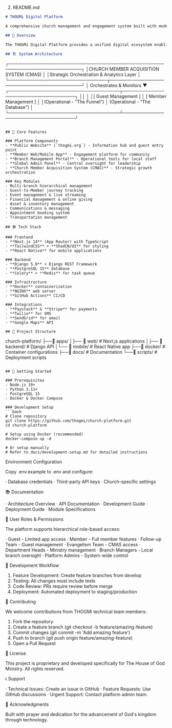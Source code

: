 2. README.md

```markdown
# THOGMi Digital Platform

A comprehensive church management and engagement system built with modern web technologies for The House of God Ministry.

## 🚀 Overview

The THOGMi Digital Platform provides a unified digital ecosystem enabling seamless management of multiple branches, member relationships, guest acquisition, and church operations across a global ministry network.

## 🏗️ System Architecture

```

┌─────────────────────────────────────────────────────────────────────────┐
│CHURCH MEMBER ACQUISITION SYSTEM (CMAS)                 │
│Strategic Orchestration & Analytics Layer                │
└───────────────────────────────┬─────────────────────────────────────────┘
│ Orchestrates & Monitors
▼
┌───────────────────────────────────┬───────────────────────────────────┐
││                                   │
│[ Guest Management ]     │       [ Member Management ]   │
│(Operational - "The Funnel")    │   (Operational - "The Database")  │
└───────────────────────────────────┴───────────────────────────────────┘

```

## 🎯 Core Features

### Platform Components
- **Public Website** (`thogmi.org`) - Information hub and guest entry point
- **Member Web/Mobile App** - Engagement platform for community
- **Branch Management Portal** - Operational tools for local staff
- **Global Admin Panel** - Central oversight for leadership
- **Church Member Acquisition System (CMAS)** - Strategic growth orchestration

### Key Modules
- Multi-branch hierarchical management
- Guest-to-Member journey tracking
- Event management & live streaming
- Financial management & online giving
- Asset & inventory management
- Communications & messaging
- Appointment booking system
- Transportation management

## 🛠️ Tech Stack

### Frontend
- **Next.js 14** (App Router) with TypeScript
- **TailwindCSS** + **ShadCN/UI** for styling
- **React Native** for mobile applications

### Backend
- **Django 5.0** + Django REST Framework
- **PostgreSQL 15** database
- **Celery** + **Redis** for task queue

### Infrastructure
- **Docker** containerization
- **NGINX** web server
- **GitHub Actions** CI/CD

### Integrations
- **Paystack** & **Stripe** for payments
- **Twilio** for SMS
- **SendGrid** for email
- **Google Maps** API

## 📁 Project Structure

```

church-platform/
├──📁 apps/
│├── 📁 web/                 # Next.js applications
│├── 📁 backend/             # Django API
│└── 📁 mobile/              # React Native app
├──📁 docker/                  # Container configurations
├──📁 docs/                    # Documentation
└──📁 scripts/                 # Deployment scripts

```

## 🚀 Getting Started

### Prerequisites
- Node.js 18+ 
- Python 3.11+
- PostgreSQL 15
- Docker & Docker Compose

### Development Setup
```bash
# Clone repository
git clone https://github.com/thogmi/church-platform.git
cd church-platform

# Setup using Docker (recommended)
docker-compose up -d

# Or setup manually
# Refer to docs/development-setup.md for detailed instructions
```

Environment Configuration

Copy .env.example to .env and configure:

· Database credentials
· Third-party API keys
· Church-specific settings

📚 Documentation

· Architecture Overview
· API Documentation
· Development Guide
· Deployment Guide
· Module Specifications

👥 User Roles & Permissions

The platform supports hierarchical role-based access:

· Guest - Limited app access
· Member - Full member features
· Follow-up Team - Guest management
· Evangelism Team - CMAS access
· Department Heads - Ministry management
· Branch Managers - Local branch oversight
· Platform Admins - System-wide control

🔄 Development Workflow

1. Feature Development: Create feature branches from develop
2. Testing: All changes must include tests
3. Code Review: PRs require review before merge
4. Deployment: Automated deployment to staging/production

🤝 Contributing

We welcome contributions from THOGMi technical team members:

1. Fork the repository
2. Create a feature branch (git checkout -b feature/amazing-feature)
3. Commit changes (git commit -m 'Add amazing feature')
4. Push to branch (git push origin feature/amazing-feature)
5. Open a Pull Request

📄 License

This project is proprietary and developed specifically for The House of God Ministry. All rights reserved.

📞 Support

· Technical Issues: Create an issue in GitHub
· Feature Requests: Use GitHub discussions
· Urgent Support: Contact platform admin team

🙏 Acknowledgments

Built with prayer and dedication for the advancement of God's kingdom through technology.
